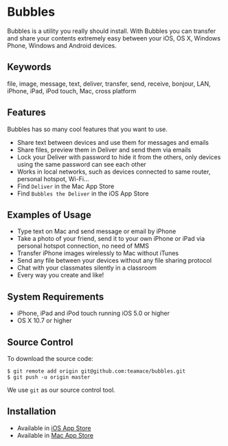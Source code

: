 Bubbles
=============

Bubbles is a utility you really should install. With Bubbles you can transfer and share your contents extremely easy between your iOS, OS X, Windows Phone, Windows and Android devices.


Keywords
-------

file, image, message, text, deliver, transfer, send, receive, bonjour, LAN, iPhone, iPad, iPod touch, Mac, cross platform


Features
-------

Bubbles has so many cool features that you want to use.

* Share text between devices and use them for messages and emails
* Share files, preview them in Deliver and send them via emails
* Lock your Deliver with password to hide it from the others, only devices using the same password can see each other
* Works in local networks, such as devices connected to same router, personal hotspot, Wi-Fi...
* Find `Deliver` in the Mac App Store
* Find `Bubbles the Deliver` in the iOS App Store


Examples of Usage
------------

* Type text on Mac and send message or email by iPhone 
* Take a photo of your friend, send it to your own iPhone or iPad via personal hotspot connection, no need of MMS 
* Transfer iPhone images wirelessly to Mac without iTunes 
* Send any file between your devices without any file sharing protocol 
* Chat with your classmates silently in a classroom 
* Every way you create and like! 


System Requirements
------------

* iPhone, iPad and iPod touch running iOS 5.0 or higher
* OS X 10.7 or higher


Source Control
-------

To download the source code:

    $ git remote add origin git@github.com:teamace/bubbles.git
    $ git push -u origin master

We use `git` as our source control tool.


Installation
------------

* Available in [iOS App Store][1]
* Available in [Mac App Store][2]

[1]: https://itunes.apple.com/us/app/bubbles-the-deliver/id506646552?mt=8
[2]: https://itunes.apple.com/us/app/deliver/id506655546?mt=12
